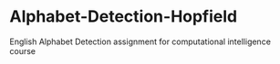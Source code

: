 # Alphabet-Detection-Hopfield
English Alphabet Detection assignment for computational intelligence course
